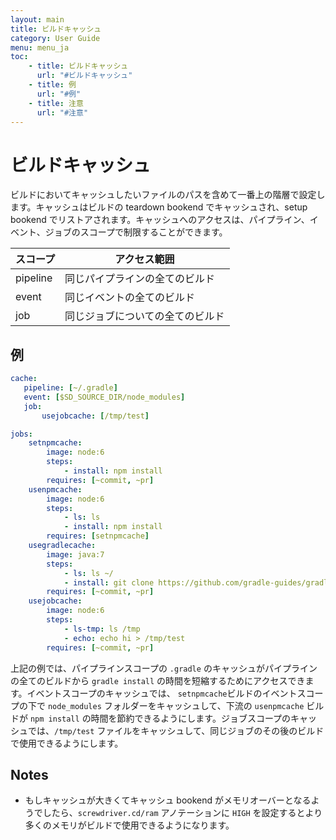 ```yaml
---
layout: main
title: ビルドキャッシュ
category: User Guide
menu: menu_ja
toc:
    - title: ビルドキャッシュ
      url: "#ビルドキャッシュ"
    - title: 例
      url: "#例"
    - title: 注意
      url: "#注意"
---
```

# ビルドキャッシュ
ビルドにおいてキャッシュしたいファイルのパスを含めて一番上の階層で設定します。キャッシュはビルドの teardown bookend でキャッシュされ、setup bookend でリストアされます。キャッシュへのアクセスは、パイプライン、イベント、ジョブのスコープで制限することができます。

| スコープ  | アクセス範囲 |
|---|---|
| pipeline  | 同じパイプラインの全てのビルド  |
| event  | 同じイベントの全てのビルド  |
| job  | 同じジョブについての全てのビルド  |

## 例

```yaml
cache:
   pipeline: [~/.gradle]
   event: [$SD_SOURCE_DIR/node_modules]
   job:
       usejobcache: [/tmp/test]

jobs:
    setnpmcache:
        image: node:6
        steps:
            - install: npm install
        requires: [~commit, ~pr]
    usenpmcache:
        image: node:6
        steps:
            - ls: ls
            - install: npm install
        requires: [setnpmcache]
    usegradlecache:
        image: java:7
        steps:
            - ls: ls ~/
            - install: git clone https://github.com/gradle-guides/gradle-site-plugin.git && cd gradle-site-plugin && ./gradlew build
        requires: [~commit, ~pr]
    usejobcache:
        image: node:6
        steps:
            - ls-tmp: ls /tmp
            - echo: echo hi > /tmp/test
        requires: [~commit, ~pr]
```

上記の例では、パイプラインスコープの `.gradle` のキャッシュがパイプラインの全てのビルドから `gradle install` の時間を短縮するためにアクセスできます。イベントスコープのキャッシュでは、 `setnpmcache`ビルドのイベントスコープの下で `node_modules` フォルダーをキャッシュして、下流の `usenpmcache` ビルドが `npm install` の時間を節約できるようにします。ジョブスコープのキャッシュでは、`/tmp/test` ファイルをキャッシュして、同じジョブのその後のビルドで使用できるようにします。


## Notes
- もしキャッシュが大きくてキャッシュ bookend がメモリオーバーとなるようでしたら、`screwdriver.cd/ram` アノテーションに `HIGH` を設定するとより多くのメモリがビルドで使用できるようになります。
